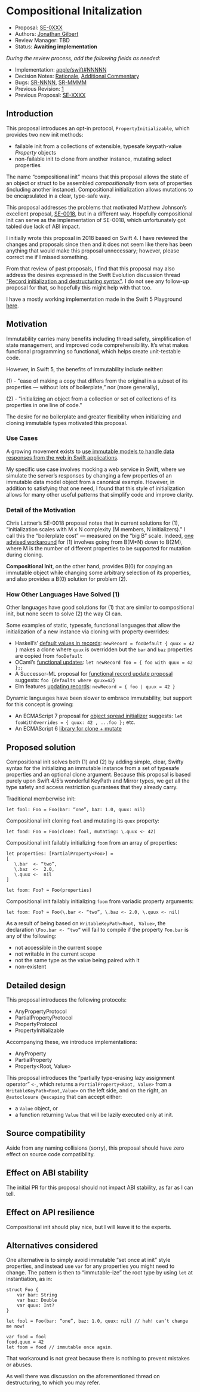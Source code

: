 # Compositional Initalization

* Proposal: [SE-0XXX](0XXX-compositional-init.md)
* Authors: [Jonathan Gilbert](https://github.com/gistya)
* Review Manager: TBD
* Status: **Awaiting implementation**

*During the review process, add the following fields as needed:*

* Implementation: [apple/swift#NNNNN](https://github.com/apple/swift/pull/NNNNN)
* Decision Notes: [Rationale](https://lists.swift.org/pipermail/swift-evolution/), [Additional Commentary](https://lists.swift.org/pipermail/swift-evolution/)
* Bugs: [SR-NNNN](https://bugs.swift.org/browse/SR-NNNN), [SR-MMMM](https://bugs.swift.org/browse/SR-MMMM)
* Previous Revision: [1](https://github.com/apple/swift-evolution/blob/...commit-ID.../proposals/NNNN-filename.md)
* Previous Proposal: [SE-XXXX](XXXX-filename.md)

## Introduction

This proposal introduces an opt-in protocol, `PropertyInitializable`, which provides two new init methods:
- failable init from a collections of extensible, typesafe keypath-value *Property* objects
- non-failable init to clone from another instance, mutating select properties

The name “compositional init” means that this proposal allows the state of an object or struct to be assembled *compositionally* from sets of properties (including another instance). Compositional initialization allows mutations to be encapsulated in a clear, type-safe way.

This proposal addresses the problems that motivated Matthew Johnson’s excellent proposal, [SE-0018](https://github.com/apple/swift-evolution/blob/master/proposals/0018-flexible-memberwise-initialization.md), but in a different way. Hopefully compositional init can serve as the implementation of SE-0018, which unfortunately got tabled due lack of ABI impact.

I initially wrote this proposal in 2018 based on Swift 4. I have reviewed the changes and proposals since then and it does not seem like there has been anything that would make this proposal unnecessary; however, please correct me if I missed something.

From that review of past proposals, I find that this proposal may also address the desires expressed in the Swift Evolution discussion thread ["Record initialization and destructuring syntax"](https://forums.swift.org/t/record-initialization-and-destructuring-syntax/16631). I do not see any follow-up proposal for that, so hopefully this might help with that too. 

I have a mostly working implementation made in the Swift 5 Playground [here](https://github.com/gistya/properties/blob/master/properties.swift). 

## Motivation

Immutability carries many benefits including thread safety, simplification of state management, and improved code comprehensibility. It’s what makes functional programming so functional, which helps create unit-testable code. 

However, in Swift 5, the benefits of immutability include neither:

(1) - "ease of making a copy that differs from the original in a subset of its properties — without lots of boilerplate,” nor (more generally),

(2) - "initializing an object from a collection or set of collections of its properties in one line of code."

The desire for no boilerplate and greater flexibility when initializing and cloning immutable types motivated this proposal. 

### Use Cases

A growing movement exists to [use immutable models to handle data responses from the web in Swift applications](https://academy.realm.io/posts/slug-peter-livesey-managing-consistency-immutable-models/). 

My specific use case involves mocking a web service in Swift, where we simulate the server’s responses by changing a few properties of an immutable data model object from a canonical example. However, in addition to satisfying that one need, I found that this style of initialization allows for many other useful patterns that simplify code and improve clarity. 

### Detail of the Motivation

Chris Lattner’s SE-0018 proposal notes that in current solutions for (1), “initialization scales with M x N complexity (M members, N initializers).” I call this the “boilerplate cost” — measured on the “big B” scale. Indeed, [one advised workaround](https://stackoverflow.com/questions/38331277/how-to-copy-a-struct-and-modify-one-of-its-properties-at-the-same-time) for (1) involves going from B(M*N) down to B(2M), where M is the number of different properties to be supported for mutation during cloning. 

**Compositional Init**, on the other hand, provides B(0) for copying an immutable object while changing some arbitrary selection of its properties, and also provides a B(0) solution for problem (2).

### How Other Languages Have Solved (1)

Other languages have good solutions for (1) that are similar to compositional init, but none seem to solve (2) the way CI can.

Some examples of static, typesafe, functional languages that allow the initialization of a new instance via cloning with property overrides:
- Haskell’s’ [default values in records](https://wiki.haskell.org/Default_values_in_records): `newRecord = fooDefault { quux = 42 }` makes a clone where `quux` is overridden but the `bar` and `baz` properties are copied from `fooDefault`
- OCaml’s [functional updates](https://realworldocaml.org/v1/en/html/records.html#functional-updates): `let newRecord foo =
{ foo with quux = 42 };;`
- A Successor-ML proposal for [functional record update proposal](http://sml-family.org/successor-ml/OldSuccessorMLWiki/Functional_record_extension_and_row_capture.html) suggests: `foo {defaults where quux=42}`
- Elm features [updating records](http://elm-lang.org/docs/records#updating-records): `newRecord = { foo | quux = 42 }`

Dynamic languages have been slower to embrace immutability, but support for this concept is growing:
- An ECMAScript 7 proposal for [object spread initializer](https://github.com/tc39/proposal-object-rest-spread/blob/master/Spread.md) suggests: `let fooWithOverrides = { quux: 42 , ...foo };` etc. 
- An ECMAScript 6 [library for clone + mutate](https://www.npmjs.com/package/transmutable)

## Proposed solution

Compositional init solves both (1) and (2) by adding simple, clear, Swifty syntax for the initializing an immutable instance from a set of typesafe properties and an optional clone argument. Because this proposal is based purely upon Swift 4/5’s wonderful KeyPath and Mirror types, we get all the type safety and access restriction guarantees that they already carry. 

Traditional memberwise init:

    let fool: Foo = Foo(bar: “one”, baz: 1.0, quux: nil)

Compositional init cloning `fool` and mutating its `quux` property:

    let food: Foo = Foo(clone: fool, mutating: \.quux <- 42)

Compositional init failably initializing `foom` from an array of properties:

    let properties: [PartialProperty<Foo>] = 
    [
       \.bar  <- “two”, 
       \.baz  <-  2.0, 
       \.quux <-  nil
    ]

    let foom: Foo? = Foo(properties)

Compositional init failably initializing `foom` from variadic property arguments:

    let foom: Foo? = Foo(\.bar <- “two”, \.baz <- 2.0, \.quux <- nil)

As a result of being based on `WritableKeyPath<Root, Value>`, the declaration `\Foo.bar <- “two”` will fail to compile if the property `Foo.bar` is any of the following:
- not accessible in the current scope
- not writable in the current scope
- not the same type as the value being paired with it
- non-existent

## Detailed design

This proposal introduces the following protocols:
- AnyPropertyProtocol
- PartialPropertyProtocol
- PropertyProtocol
- PropertyInitializable

Accompanying these, we introduce implementations:
- AnyProperty
- PartialProperty<Root>
- Property<Root, Value>

This proposal introduces the “partially type-erasing lazy assignment operator” `<-`, which returns a `PartialProperty<Root, Value>` from a `WritableKeyPath<Root,Value>` on the left side, and on the right, an `@autoclosure @escaping` that can accept either:
- a `Value` object, or
- a function returning `Value` that will be lazily executed only at init.

## Source compatibility

Aside from any naming collisions (sorry), this proposal should have zero effect on source code compatibility.

## Effect on ABI stability

The initial PR for this proposal should not impact ABI stability, as far as I can tell. 

## Effect on API resilience

Compositional init should play nice, but I will leave it to the experts.

## Alternatives considered

One alternative is to simply avoid immutable “set once at init” style properties, and instead use `var` for any properties you might need to change. The pattern is then to “immutable-ize” the root type by using `let` at instantiation, as in:

    struct Foo {
        var bar: String 
        var baz: Double
        var quux: Int?
    }

    let fool = Foo(bar: “one”, baz: 1.0, quux: nil) // hah! can’t change me now!
    
    var food = fool 
    food.quux = 42
    let foom = food // immutable once again.

That workaround is not great because there is nothing to prevent mistakes or abuses.

As well there was discussion on the aforementioned thread on destructuring, to which you may refer.

